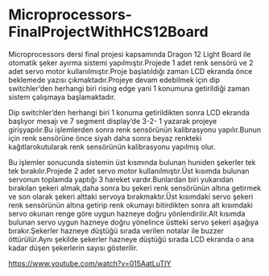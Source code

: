 # Microprocessors-FinalProjectWithHCS12Board

  Microprocessors dersi final projesi kapsamında Dragon 12 Light Board ile otomatik şeker ayırma sistemi yapılmıştır.Projede 1 adet renk sensörü ve 2 adet servo motor kullanılmıştır.Proje başlatıldığı zaman LCD ekranda önce beklemede yazısı çıkmaktadır.Projeye devam edebilmek için dip switchler’den herhangi biri rising edge yani 1 konumuna getirildiği zaman sistem çalışmaya başlamaktadır.
  
  Dip switchler’den herhangi biri 1 konuma getirildikten sonra LCD ekranda başlıyor mesajı ve 7 segment display’de 3-2- 1 yazarak projeye girişyapılır.Bu işlemlerden sonra renk sensörünün kalibrasyonu yapılır.Bunun için renk sensörüne önce siyah daha sonra beyaz renkteki kağıtlarokutularak renk sensörünün kalibrasyonu yapılmış olur.
  
  Bu işlemler sonucunda sistemin üst kısmında bulunan huniden şekerler tek
tek bırakılır.Projede 2 adet servo motor kullanılmıştır.Üst kısımda bulunan servonun toplamda yaptığı 3 hareket vardır.Bunlardan biri yukarıdan bırakılan şekeri almak,daha sonra bu şekeri renk sensörünün altına getirmek ve son olarak şekeri alttaki servoya bırakmaktır.Üst kısımdaki servo şekeri renk sensörünün altına getirip renk okumayı bitirdikten sonra alt kısımdaki servo okunan renge göre uygun hazneye doğru yönlendirilir.Alt kısımda bulunan servo uygun hazneye doğru yönelince üstteki servo şekeri aşağıya bırakır.Şekerler hazneye düştüğü sırada verilen notalar ile buzzer öttürülür.Aynı şekilde şekerler hazneye düştüğü sırada LCD ekranda o ana kadar düşen şekerlerin sayısı gösterilir.

https://www.youtube.com/watch?v=015AatLuTIY

